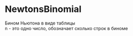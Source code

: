 # NewtonsBinomial
Бином Ньютона в виде таблицы 
<br/>n - это одно число, обозначает сколько строк в биноме
